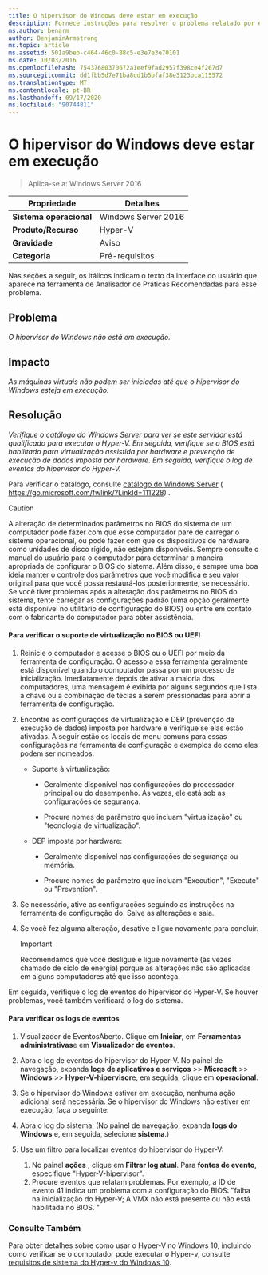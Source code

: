 ```yaml
---
title: O hipervisor do Windows deve estar em execução
description: Fornece instruções para resolver o problema relatado por essa regra de Analisador de Práticas Recomendadas.
ms.author: benarm
author: BenjaminArmstrong
ms.topic: article
ms.assetid: 501a9beb-c464-46c0-88c5-e3e7e3e70101
ms.date: 10/03/2016
ms.openlocfilehash: 75437680370672a1eef9fad2957f398ce4f267d7
ms.sourcegitcommit: dd1fbb5d7e71ba8cd1b5bfaf38e3123bca115572
ms.translationtype: MT
ms.contentlocale: pt-BR
ms.lasthandoff: 09/17/2020
ms.locfileid: "90744811"
---
```

# <a name="windows-hypervisor-must-be-running"></a>O hipervisor do Windows deve estar em execução

>Aplica-se a: Windows Server 2016

|Propriedade|Detalhes|
|-|-|
|**Sistema operacional**|Windows Server 2016|
|**Produto/Recurso**|Hyper-V|
|**Gravidade**|Aviso|
|**Categoria**|Pré-requisitos|

Nas seções a seguir, os itálicos indicam o texto da interface do usuário que aparece na ferramenta de Analisador de Práticas Recomendadas para esse problema.

## <a name="issue"></a>Problema

*O hipervisor do Windows não está em execução.*

## <a name="impact"></a>Impacto

*As máquinas virtuais não podem ser iniciadas até que o hipervisor do Windows esteja em execução.*

## <a name="resolution"></a>Resolução

*Verifique o catálogo do Windows Server para ver se este servidor está qualificado para executar o Hyper-V. Em seguida, verifique se o BIOS está habilitado para virtualização assistida por hardware e prevenção de execução de dados imposta por hardware. Em seguida, verifique o log de eventos do hipervisor do Hyper-V.*

Para verificar o catálogo, consulte [catálogo do Windows Server](https://go.microsoft.com/fwlink/?LinkId=111228) ( https://go.microsoft.com/fwlink/?LinkId=111228) .

> [!CAUTION]
> A alteração de determinados parâmetros no BIOS do sistema de um computador pode fazer com que esse computador pare de carregar o sistema operacional, ou pode fazer com que os dispositivos de hardware, como unidades de disco rígido, não estejam disponíveis. Sempre consulte o manual do usuário para o computador para determinar a maneira apropriada de configurar o BIOS do sistema. Além disso, é sempre uma boa ideia manter o controle dos parâmetros que você modifica e seu valor original para que você possa restaurá-los posteriormente, se necessário. Se você tiver problemas após a alteração dos parâmetros no BIOS do sistema, tente carregar as configurações padrão (uma opção geralmente está disponível no utilitário de configuração do BIOS) ou entre em contato com o fabricante do computador para obter assistência.

#### <a name="to-verify-virtualization-support-in-the-bios-or-uefi"></a>Para verificar o suporte de virtualização no BIOS ou UEFI

1.  Reinicie o computador e acesse o BIOS ou o UEFI por meio da ferramenta de configuração. O acesso a essa ferramenta geralmente está disponível quando o computador passa por um processo de inicialização. Imediatamente depois de ativar a maioria dos computadores, uma mensagem é exibida por alguns segundos que lista a chave ou a combinação de teclas a serem pressionadas para abrir a ferramenta de configuração.

2.  Encontre as configurações de virtualização e DEP (prevenção de execução de dados) imposta por hardware e verifique se elas estão ativadas. A seguir estão os locais de menu comuns para essas configurações na ferramenta de configuração e exemplos de como eles podem ser nomeados:

    -   Suporte à virtualização:

        -   Geralmente disponível nas configurações do processador principal ou do desempenho. Às vezes, ele está sob as configurações de segurança.

        -   Procure nomes de parâmetro que incluam "virtualização" ou "tecnologia de virtualização".

    -   DEP imposta por hardware:

        -   Geralmente disponível nas configurações de segurança ou memória.

        -   Procure nomes de parâmetro que incluam "Execution", "Execute" ou "Prevention".

3.  Se necessário, ative as configurações seguindo as instruções na ferramenta de configuração do. Salve as alterações e saia.

4.  Se você fez alguma alteração, desative e ligue novamente para concluir.

    > [!IMPORTANT]
    > Recomendamos que você desligue e ligue novamente (às vezes chamado de ciclo de energia) porque as alterações não são aplicadas em alguns computadores até que isso aconteça.

Em seguida, verifique o log de eventos do hipervisor do Hyper-V. Se houver problemas, você também verificará o log do sistema.

#### <a name="to-check-the-event-logs"></a>Para verificar os logs de eventos

1.  Visualizador de EventosAberto. Clique em **Iniciar**, em **Ferramentas administrativas**e em **Visualizador de eventos**.

2.  Abra o log de eventos do hipervisor do Hyper-V. No painel de navegação, expanda **logs de aplicativos e serviços**  >>  **Microsoft**  >>  **Windows**  >>  **Hyper-V-hipervisor**e, em seguida, clique em **operacional**.

3.  Se o hipervisor do Windows estiver em execução, nenhuma ação adicional será necessária. Se o hipervisor do Windows não estiver em execução, faça o seguinte:

4.  Abra o log do sistema. (No painel de navegação, expanda **logs do Windows** e, em seguida, selecione **sistema**.)

5.  Use um filtro para localizar eventos do hipervisor do Hyper-V:
    1. No painel **ações** , clique em **Filtrar log atual**. Para **fontes de evento**, especifique "Hyper-V-hipervisor".
    2. Procure eventos que relatam problemas. Por exemplo, a ID de evento 41 indica um problema com a configuração do BIOS: "falha na inicialização do Hyper-V; A VMX não está presente ou não está habilitada no BIOS. "

### <a name="see-also"></a>Consulte Também
Para obter detalhes sobre como usar o Hyper-V no Windows 10, incluindo como verificar se o computador pode executar o Hyper-v, consulte [requisitos de sistema do Hyper-v do Windows 10](/virtualization/hyper-v-on-windows/reference/hyper-v-requirements).